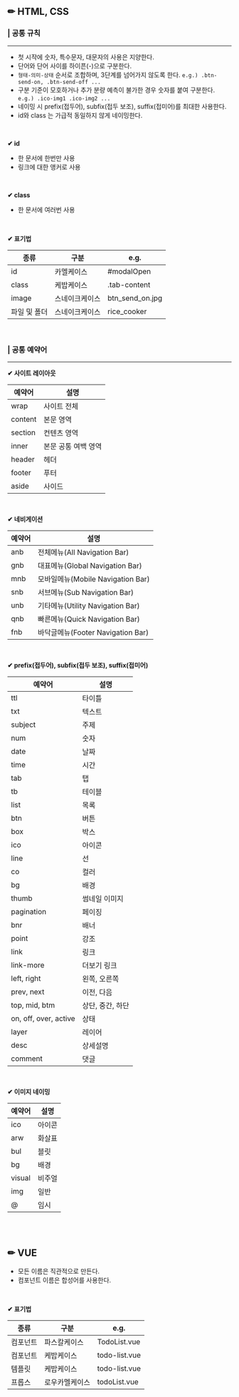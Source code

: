 ## ✏ HTML, CSS


### | 공통 규칙
---

* 첫 시작에 숫자, 특수문자, 대문자의 사용은 지양한다.
* 단어와 단어 사이를 하이픈(-)으로 구분한다.
* `형태-의미-상태` 순서로 조합하며, 3단계를 넘어가지 않도록 한다. `e.g.) .btn-send-on, .btn-send-off ...`
* 구분 기준이 모호하거나 추가 분량 예측이 불가한 경우 숫자를 붙여 구분한다.  `e.g.) .ico-img1 .ico-img2 ...`
* 네이밍 시 prefix(접두어), subfix(접두 보조), suffix(접미어)를 최대한 사용한다.
* id와 class 는 가급적 동일하지 않게 네이밍한다.

<br>

**✔ id**

* 한 문서에 한번만 사용
* 링크에 대한 앵커로 사용

<br>

**✔ class**

* 한 문서에 여러번 사용

<br>

**✔ 표기법**

| 종류 | 구분 | e.g. | 
|--|--|--|
| id | 카멜케이스| #modalOpen | 
| class | 케밥케이스 | .tab-content | 
| image | 스네이크케이스 | btn_send_on.jpg | 
| 파일 및 폴더 | 스네이크케이스 | rice_cooker | 

<br>


### | 공통 예약어
---

**✔ 사이트 레이아웃**

| 예약어 | 설명 | 
|--|--|
| wrap | 사이트 전체 | 
| content | 본문 영역 | 
| section | 컨텐츠 영역 | 
| inner | 본문 공통 여백 영역 | 
| header | 헤더 |
| footer | 푸터 |
| aside | 사이드 |

<br>

**✔ 네비게이션**

| 예약어 | 설명 | 
|--|--|
| anb | 전체메뉴(All Navigation Bar) | 
| gnb | 대표메뉴(Global Navigation Bar) | 
| mnb | 모바일메뉴(Mobile Navigation Bar) | 
| snb | 서브메뉴(Sub Navigation Bar) | 
| unb | 기타메뉴(Utility Navigation Bar) | 
| qnb | 빠른메뉴(Quick Navigation Bar) | 
| fnb | 바닥글메뉴(Footer Navigation Bar) | 

<br>

**✔ prefix(접두어), subfix(접두 보조), suffix(접미어)**

| 예약어 | 설명 | 
|--|--|
| ttl | 타이틀 | 
| txt | 텍스트 | 
| subject | 주제 | 
| num | 숫자 | 
| date | 날짜 | 
| time | 시간 | 
| tab | 탭 | 
| tb | 테이블 | 
| list | 목록 | 
| btn | 버튼 | 
| box | 박스 | 
| ico | 아이콘 | 
| line | 선 | 
| co | 컬러 |  
| bg | 배경 | 
| thumb | 썸네일 이미지 | 
| pagination | 페이징 | 
| bnr | 배너 | 
| point | 강조 | 
| link | 링크 | 
| link-more | 더보기 링크 | 
| left, right | 왼쪽, 오른쪽 | 
| prev, next | 이전, 다음 | 
| top, mid, btm | 상단, 중간, 하단  | 
| on, off, over, active | 상태 | 
| layer | 레이어 | 
| desc | 상세설명 | 
| comment | 댓글 | 

<br>

**✔ 이미지 네이밍**

| 예약어 | 설명 | 
|--|--|
| ico | 아이콘 | 
| arw | 화살표 | 
| bul | 블릿 | 
| bg | 배경 | 
| visual | 비주얼 | 
| img | 일반 | 
| @ | 임시 | 

<br><br>

## ✏  VUE

* 모든 이름은 직관적으로 만든다.
* 컴포넌트 이름은 합성어를 사용한다.

<br>

**✔ 표기법**

| 종류 | 구분 | e.g. | 
|--|--|--|
| 컴포넌트 | 파스칼케이스| TodoList.vue | 
| 컴포넌트 | 케밥케이스| todo-list.vue | 
| 템플릿 | 케밥케이스| todo-list.vue | 
| 프롭스 | 로우카멜케이스| todoList.vue | 


<br>

